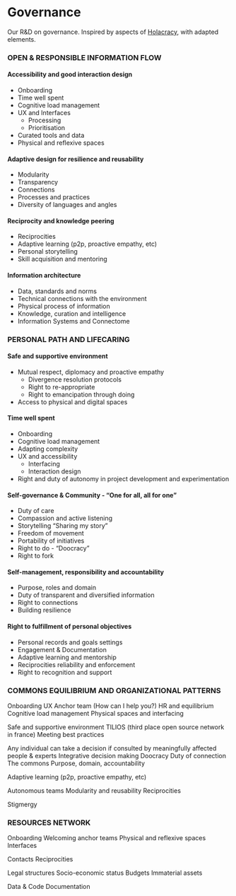 # Governance
Our R&amp;D on governance. Inspired by aspects of [Holacracy](https://www.holacracy.org/how-it-works/), with adapted elements.

### OPEN & RESPONSIBLE INFORMATION FLOW

#### Accessibility and good interaction design
* Onboarding
* Time well spent
* Cognitive load management
* UX and Interfaces
  * Processing
  * Prioritisation
* Curated tools and data
* Physical and reflexive spaces

#### Adaptive design for resilience and reusability
* Modularity
* Transparency
* Connections
* Processes and practices
* Diversity of languages and angles

#### Reciprocity and knowledge peering
* Reciprocities
* Adaptive learning (p2p, proactive empathy, etc)
* Personal storytelling
* Skill acquisition and mentoring

#### Information architecture
* Data, standards and norms
* Technical connections with the environment
* Physical process of information
* Knowledge, curation and intelligence
* Information Systems and Connectome

### PERSONAL PATH AND LIFECARING

#### Safe and supportive environment
* Mutual respect, diplomacy and proactive empathy
  * Divergence resolution protocols
  * Right to re-appropriate
  * Right to emancipation through doing
* Access to physical and digital spaces

#### Time well spent
* Onboarding
* Cognitive load management
* Adapting complexity
* UX and accessibility
  * Interfacing
  * Interaction design
* Right and duty of autonomy in project development and experimentation

#### Self-governance & Community  - “One for all, all for one”
* Duty of care
* Compassion and active listening
* Storytelling “Sharing my story”
* Freedom of movement
* Portability of initiatives
* Right to do - “Doocracy”
* Right to fork

#### Self-management, responsibility and accountability
* Purpose, roles and domain
* Duty of transparent and diversified information
* Right to connections
* Building resilience

#### Right to fulfillment of personal objectives
* Personal records and goals settings
* Engagement & Documentation
* Adaptive learning and mentorship
* Reciprocities reliability and enforcement
* Right to recognition and support


### COMMONS EQUILIBRIUM AND ORGANIZATIONAL PATTERNS

Onboarding UX
Anchor team (How can I help you?)
HR and equilibrium
Cognitive load management
Physical spaces and interfacing

Safe and supportive environment
TILIOS (third place open source network in france)
Meeting best practices

Any individual can take a decision if consulted by meaningfully affected people & experts
Integrative decision making
Doocracy
Duty of connection
The commons
Purpose, domain, accountability

Adaptive learning (p2p, proactive empathy, etc)

Autonomous teams
Modularity and reusability
Reciprocities

Stigmergy


### RESOURCES NETWORK

Onboarding
Welcoming anchor teams
Physical and reflexive spaces
Interfaces

Contacts
Reciprocities

Legal structures
Socio-economic status
Budgets
Immaterial assets

Data & Code
Documentation

